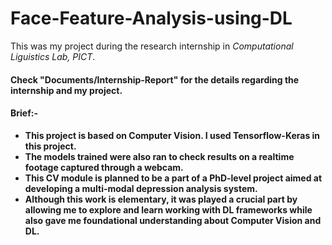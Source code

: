 # Face-Feature-Analysis-using-DL
This was my project during the research internship in <i>Computational Liguistics Lab, PICT</i>.

#### Check <strong>"Documents/Internship-Report"<strong> for the details regarding the internship and my project.

#### Brief:-
* This project is based on Computer Vision. I used Tensorflow-Keras in this project.
* The models trained were also ran to check results on a realtime footage captured through a webcam.
* This CV module is planned to be a part of a PhD-level project aimed at developing a multi-modal depression analysis system.
* Although this work is elementary, it was played a crucial part by allowing me to explore and learn working with DL frameworks while also gave me foundational understanding about Computer Vision and DL. 
